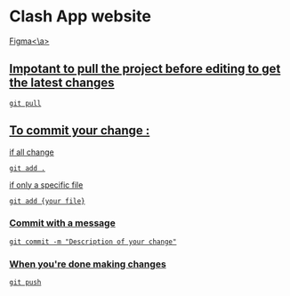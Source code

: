 # Clash App website

<a href="https://www.figma.com/file/70vucDgLiOFrnq3tFaoIvo/Clash?type=design&node-id=0%3A1&mode=design&t=ZA4DjFpSnZxQVKXW-1">Figma<\a>

## Impotant to pull the project before editing to get the latest changes
```
git pull
```

## To commit your change :

if all change
```
git add .
```
if only a specific file
```
git add {your file}
```
### Commit with a message
```
git commit -m "Description of your change"
```
### When you're done making changes
```
git push
```
